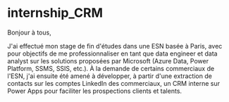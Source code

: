 # internship_CRM
Bonjour à tous,

J'ai effectué mon stage de fin d'études dans une ESN basée à Paris, avec pour objectifs de me professionnaliser en tant que data engineer et data analyst sur les solutions proposées par Microsoft (Azure Data, Power Platform, SSMS, SSIS, etc.). À la demande de certains commerciaux de l'ESN, j'ai ensuite été amené à développer, à partir d'une extraction de contacts sur les comptes LinkedIn des commerciaux, un CRM interne sur Power Apps pour faciliter les prospections clients et talents.
